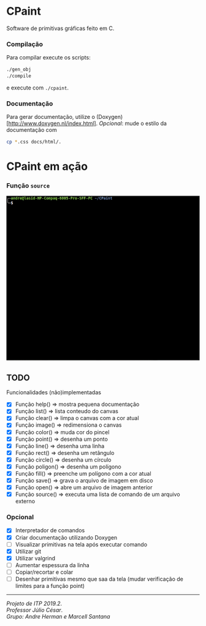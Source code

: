 # CPaint

Software de primitivas gráficas feito em C.

### Compilação
Para compilar execute os scripts:
```bash
./gen_obj
./compile
```
e execute com `./cpaint`.

### Documentação
Para gerar documentação, utilize o (Doxygen)[http://www.doxygen.nl/index.html].
*Opcional*: mude o estilo da documentação com
```bash
cp *.css docs/html/.
```

# CPaint em ação
### Função `source`
![](cpaint_source.gif)

## TODO
Funcionalidades (não)implementadas
* [x] Função help()     => mostra pequena documentação
* [x] Função list()     => lista conteudo do canvas
* [x] Função clear()    => limpa o canvas com a cor atual
* [x] Função image()    => redimensiona o canvas
* [x] Função color()    => muda cor do pincel
* [x] Função point()    => desenha um ponto
* [x] Função line()     => desenha uma linha
* [x] Função rect()     => desenha um retângulo
* [x] Função circle()   => desenha um círculo
* [x] Função poligon()  => desenha um polígono
* [x] Função fill()     => preenche um polígono com a cor atual
* [x] Função save()     => grava o arquivo de imagem em disco
* [x] Função open()     => abre um arquivo de imagem anterior
* [x] Função source()   => executa uma lista de comando de um arquivo externo

### Opcional
* [x] Interpretador de comandos
* [x] Criar documentação utilizando Doxygen
* [ ] Visualizar primitivas na tela após executar comando
* [x] Utilizar git
* [x] Utilizar valgrind
* [ ] Aumentar espessura da linha
* [ ] Copiar/recortar e colar
* [ ] Desenhar primitivas mesmo que saa da tela (mudar verificação de limites para a função point)

---
*Projeto de ITP 2019.2*.  
*Professor Júlio César*.  
*Grupo: Andre Herman e Marcell Santana*
